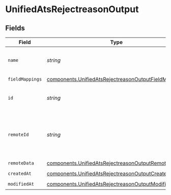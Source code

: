 # UnifiedAtsRejectreasonOutput


## Fields

| Field                                                                                                                        | Type                                                                                                                         | Required                                                                                                                     | Description                                                                                                                  |
| ---------------------------------------------------------------------------------------------------------------------------- | ---------------------------------------------------------------------------------------------------------------------------- | ---------------------------------------------------------------------------------------------------------------------------- | ---------------------------------------------------------------------------------------------------------------------------- |
| `name`                                                                                                                       | *string*                                                                                                                     | :heavy_minus_sign:                                                                                                           | The name of the reject reason                                                                                                |
| `fieldMappings`                                                                                                              | [components.UnifiedAtsRejectreasonOutputFieldMappings](../../models/components/unifiedatsrejectreasonoutputfieldmappings.md) | :heavy_check_mark:                                                                                                           | N/A                                                                                                                          |
| `id`                                                                                                                         | *string*                                                                                                                     | :heavy_minus_sign:                                                                                                           | The UUID of the reject reason                                                                                                |
| `remoteId`                                                                                                                   | *string*                                                                                                                     | :heavy_minus_sign:                                                                                                           | The remote ID of the reject reason in the context of the 3rd Party                                                           |
| `remoteData`                                                                                                                 | [components.UnifiedAtsRejectreasonOutputRemoteData](../../models/components/unifiedatsrejectreasonoutputremotedata.md)       | :heavy_check_mark:                                                                                                           | N/A                                                                                                                          |
| `createdAt`                                                                                                                  | [components.UnifiedAtsRejectreasonOutputCreatedAt](../../models/components/unifiedatsrejectreasonoutputcreatedat.md)         | :heavy_check_mark:                                                                                                           | N/A                                                                                                                          |
| `modifiedAt`                                                                                                                 | [components.UnifiedAtsRejectreasonOutputModifiedAt](../../models/components/unifiedatsrejectreasonoutputmodifiedat.md)       | :heavy_check_mark:                                                                                                           | N/A                                                                                                                          |